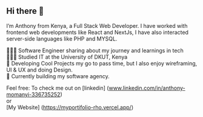 ## Hi there 👋

I’m Anthony from Kenya, a Full Stack Web Developer.
I have worked with frontend web developments like React and NextJs, I have also interacted server-side languages like PHP and MYSQL. 

👩🏻‍💻 Software Engineer sharing about my journey and learnings in tech<br/>
👩🏻‍🎓 Studied IT at the University of DKUT, Kenya<br/>
🎨 Developing Cool Projects my go to pass time, but I also enjoy wireframing, UI & UX and doing Design.<br/>
💭 Currently building my software agency.<br/>

Feel free:
To check me out on [linkedin] (www.linkedin.com/in/anthony-momanyi-336735252)<br/>
or<br/>
[My Website] (https://myportifolio-rho.vercel.app/)
